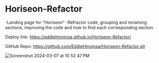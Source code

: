 # Horiseon-Refactor

-Landing page for "Horiseon"
-Refractor code, grouping and renaming sections, improving the code and how to find each corresponding section.

Deploy link:
https://eddiehinojosa.github.io/Horiseon-Refactor/

GitHub Repo:
https://github.com/EddieHinojosa/Horiseon-Refactor.git


![Screenshot 2024-03-07 at 10 52 47 PM](https://github.com/EddieHinojosa/Horiseon-Refactor/assets/161403923/9c9c6dbd-a537-4133-8823-999a91084cdb)

